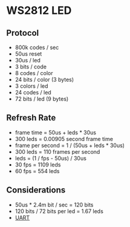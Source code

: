 # WS2812 LED

## Protocol

* 800k codes / sec
* 50us reset
* 30us / led
* 3 bits / code
* 8 codes / color
* 24 bits / color (3 bytes)
* 3 colors / led
* 24 codes / led
* 72 bits / led (9 bytes)

## Refresh Rate

* frame time = 50us + leds * 30us
* 300 leds = 0.00905 second frame time
* frame per second = 1 / (50us + leds * 30us)
* 300 leds = 110 frames per second
* leds = (1 / fps - 50us) / 30us
* 30 fps = 1109 leds
* 60 fps = 554 leds

## Considerations

* 50us * 2.4m bit / sec = 120 bits
* 120 bits / 72 bits per led = 1.67 leds
* [UART](ws2812-uart.md)
